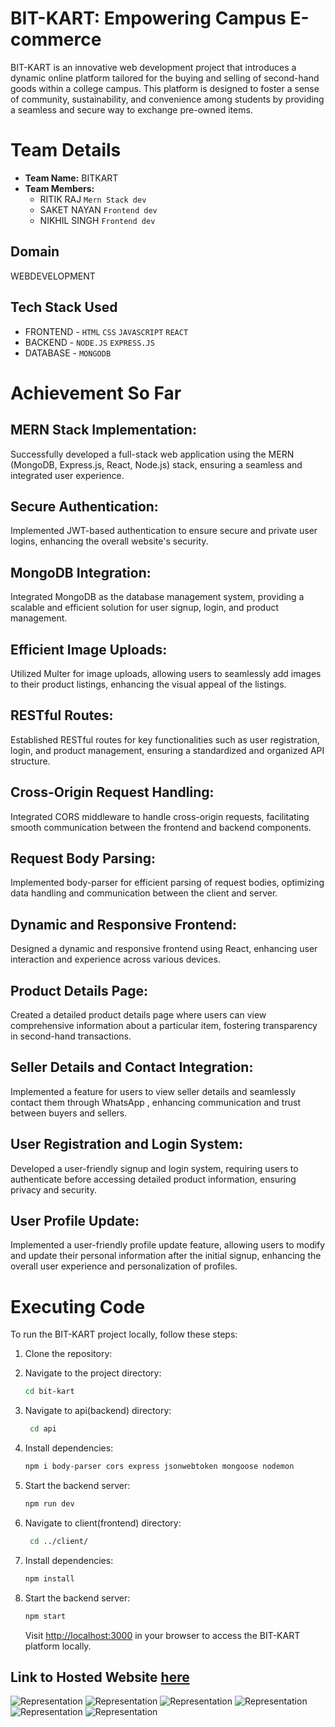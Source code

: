 # BIT-KART: Empowering Campus E-commerce
BIT-KART is an innovative web development project that introduces a dynamic online platform tailored for the buying and selling of second-hand goods within a college campus. This platform is designed to foster a sense of community, sustainability, and convenience among students by providing a seamless and secure way to exchange pre-owned items.

# Team Details
- **Team Name:**  BITKART
- **Team Members:**
  - RITIK RAJ  `Mern Stack dev`
  - SAKET NAYAN  `Frontend dev`
  - NIKHIL SINGH  `Frontend dev`

## Domain
   WEBDEVELOPMENT

## Tech Stack Used
- FRONTEND - `HTML` `CSS` `JAVASCRIPT` `REACT`
- BACKEND  - `NODE.JS`  `EXPRESS.JS` 
- DATABASE - `MONGODB`


# Achievement So Far
## MERN Stack Implementation:
Successfully developed a full-stack web application using the MERN (MongoDB, Express.js, React, Node.js) stack, ensuring a seamless and integrated user experience.

## Secure Authentication:
Implemented JWT-based authentication to ensure secure and private user logins, enhancing the overall website's security.

## MongoDB Integration:
Integrated MongoDB as the database management system, providing a scalable and efficient solution for user signup, login, and product management.

## Efficient Image Uploads:
Utilized Multer for image uploads, allowing users to seamlessly add images to their product listings, enhancing the visual appeal of the listings.

## RESTful Routes:
Established RESTful routes for key functionalities such as user registration, login, and product management, ensuring a standardized and organized API structure.

## Cross-Origin Request Handling:
Integrated CORS middleware to handle cross-origin requests, facilitating smooth communication between the frontend and backend components.

## Request Body Parsing:
Implemented body-parser for efficient parsing of request bodies, optimizing data handling and communication between the client and server.

## Dynamic and Responsive Frontend:
Designed a dynamic and responsive frontend using React, enhancing user interaction and experience across various devices.

## Product Details Page:
Created a detailed product details page where users can view comprehensive information about a particular item, fostering transparency in second-hand transactions.

## Seller Details and Contact Integration:
Implemented a feature for users to view seller details and seamlessly contact them through WhatsApp , enhancing communication and trust between buyers and sellers.

## User Registration and Login System:
Developed a user-friendly signup and login system, requiring users to authenticate before accessing detailed product information, ensuring privacy and security.

## User Profile Update:
Implemented a user-friendly profile update feature, allowing users to modify and update their personal information after the initial signup, enhancing the overall user experience and personalization of profiles.

#  Executing  Code

To run the BIT-KART project locally, follow these steps:

1. Clone the repository:

2. Navigate to the project directory:

    ```bash
    cd bit-kart
    ```

3. Navigate to api(backend) directory:

    ```bash
     cd api
    ```
4. Install dependencies:

    ```bash
    npm i body-parser cors express jsonwebtoken mongoose nodemon
    ```   
5. Start the backend server:

    ```bash
    npm run dev
    ```
6. Navigate to client(frontend) directory:

    ```bash
     cd ../client/
    ```   
7. Install dependencies:

    ```bash
    npm install
    ```      
8. Start the backend server:

    ```bash
    npm start
    ```
    Visit [http://localhost:3000](http://localhost:3000) in your browser to access the BIT-KART platform locally.


## Link to Hosted Website  [here](https://main--bitkart.netlify.app/)
   
   ![Representation](sample/1.png)
   ![Representation](sample/2.png)
   ![Representation](sample/3.png)
   ![Representation](sample/4.png)
   ![Representation](sample/5.png)
   ![Representation](sample/6.png)

